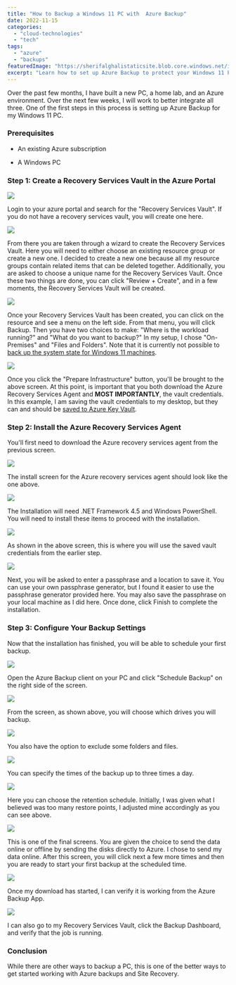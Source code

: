 ```yaml
---
title: "How to Backup a Windows 11 PC with  Azure Backup"
date: 2022-11-15
categories: 
  - "cloud-technologies"
  - "tech"
tags: 
  - "azure"
  - "backups"
featuredImage: "https://sherifalghalistaticsite.blob.core.windows.net/images/CreateVault.png"
excerpt: "Learn how to set up Azure Backup to protect your Windows 11 PC files and integrate your home lab with Azure cloud services."
---
```


Over the past few months, I have built a new PC, a home lab, and an Azure environment. Over the next few weeks, I will work to better integrate all three. One of the first steps in this process is setting up Azure Backup for my Windows 11 PC.

### Prerequisites

- An existing Azure subscription

- A Windows PC

### Step 1: Create a Recovery Services Vault in the Azure Portal

[![](https://sherifalghalistaticsite.blob.core.windows.net/images/CreateVault.png)](https://sherifalghalistaticsite.blob.core.windows.net/images/CreateVault.png)

Login to your azure portal and search for the "Recovery Services Vault". If you do not have a recovery services vault, you will create one here.

[![](https://sherifalghalistaticsite.blob.core.windows.net/images/CreateVault2.png)](https://sherifalghalistaticsite.blob.core.windows.net/images/CreateVault2.png)

From there you are taken through a wizard to create the Recovery Services Vault. Here you will need to either choose an existing resource group or create a new one. I decided to create a new one because all my resource groups contain related items that can be deleted together. Additionally, you are asked to choose a unique name for the Recovery Services Vault. Once these two things are done, you can click "Review + Create", and in a few moments, the Recovery Services Vault will be created.

[![](https://sherifalghalistaticsite.blob.core.windows.net/images/CreateVault3.png)](https://sherifalghalistaticsite.blob.core.windows.net/images/CreateVault3.png)

Once your Recovery Services Vault has been created, you can click on the resource and see a menu on the left side. From that menu, you will click Backup. Then you have two choices to make: "Where is the workload running?" and "What do you want to backup?" In my setup, I chose "On-Premises" and "Files and Folders". Note that it is currently not possible to [back up the system state for Windows 11 machines](https://learn.microsoft.com/en-us/azure/backup/backup-support-matrix-mars-agent).

[![](https://sherifalghalistaticsite.blob.core.windows.net/images/CreateVault6A.png)](https://sherifalghalistaticsite.blob.core.windows.net/images/CreateVault6A.png)

Once you click the "Prepare Infrastructure" button, you'll be brought to the above screen. At this point, is important that you both download the Azure Recovery Services Agent and **MOST IMPORTANTLY**, the vault credentials. In this example, I am saving the vault credentials to my desktop, but they can and should be [saved to Azure Key Vault](/blog/posts/how-to-create-an-azure-key-vault-to-store-secrets).

### Step 2: Install the Azure Recovery Services Agent

You'll first need to download the Azure recovery services agent from the previous screen.

[![](https://sherifalghalistaticsite.blob.core.windows.net/images/CreateVault7A.png)](https://sherifalghalistaticsite.blob.core.windows.net/images/CreateVault7A.png)

The install screen for the Azure recovery services agent should look like the one above.

[![](https://sherifalghalistaticsite.blob.core.windows.net/images/CreateVault8A.png)](https://sherifalghalistaticsite.blob.core.windows.net/images/CreateVault8A.png)

The Installation will need .NET Framework 4.5 and Windows PowerShell. You will need to install these items to proceed with the installation.

[![](https://sherifalghalistaticsite.blob.core.windows.net/images/CreateVault9-1.png)](https://sherifalghalistaticsite.blob.core.windows.net/images/CreateVault9-1.png)

As shown in the above screen, this is where you will use the saved vault credentials from the earlier step.

[![](https://sherifalghalistaticsite.blob.core.windows.net/images/CreateVault10.png)](https://sherifalghalistaticsite.blob.core.windows.net/images/CreateVault10.png)

Next, you will be asked to enter a passphrase and a location to save it. You can use your own passphrase generator, but I found it easier to use the passphrase generator provided here. You may also save the passphrase on your local machine as I did here. Once done, click Finish to complete the installation.

### Step 3: Configure Your Backup Settings

Now that the installation has finished, you will be able to schedule your first backup.

[![](https://sherifalghalistaticsite.blob.core.windows.net/images/CreateVault11.png)](https://sherifalghalistaticsite.blob.core.windows.net/images/CreateVault11.png)

Open the Azure Backup client on your PC and click "Schedule Backup" on the right side of the screen.

[![](https://sherifalghalistaticsite.blob.core.windows.net/images/CreateVault13.png)](https://sherifalghalistaticsite.blob.core.windows.net/images/CreateVault13.png)

From the screen, as shown above, you will choose which drives you will backup.

[![](https://sherifalghalistaticsite.blob.core.windows.net/images/CreateVault14.png)](https://sherifalghalistaticsite.blob.core.windows.net/images/CreateVault14.png)

You also have the option to exclude some folders and files.

[![](https://sherifalghalistaticsite.blob.core.windows.net/images/CreateVault15.png)](https://sherifalghalistaticsite.blob.core.windows.net/images/CreateVault15.png)

You can specify the times of the backup up to three times a day.

[![](https://sherifalghalistaticsite.blob.core.windows.net/images/CreateVault16.png)](https://sherifalghalistaticsite.blob.core.windows.net/images/CreateVault16.png)

Here you can choose the retention schedule. Initially, I was given what I believed was too many restore points, I adjusted mine accordingly as you can see above.

[![](https://sherifalghalistaticsite.blob.core.windows.net/images/CreateVault17.png)](https://sherifalghalistaticsite.blob.core.windows.net/images/CreateVault17.png)

This is one of the final screens. You are given the choice to send the data online or offline by sending the disks directly to Azure. I chose to send my data online. After this screen, you will click next a few more times and then you are ready to start your first backup at the scheduled time.

[![](https://sherifalghalistaticsite.blob.core.windows.net/images/CreateVault18.png)](https://sherifalghalistaticsite.blob.core.windows.net/images/CreateVault18.png)

Once my download has started, I can verify it is working from the Azure Backup App.

[![](https://sherifalghalistaticsite.blob.core.windows.net/images/CreateVault19.png)](https://sherifalghalistaticsite.blob.core.windows.net/images/CreateVault19.png)

I can also go to my Recovery Services Vault, click the Backup Dashboard, and verify that the job is running.

### Conclusion

While there are other ways to backup a PC, this is one of the better ways to get started working with Azure backups and Site Recovery.
